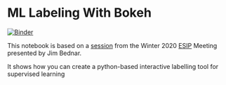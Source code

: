 # ML Labeling With Bokeh

[![Binder](https://mybinder.org/badge_logo.svg)](https://mybinder.org/v2/gh/BenGalewsky/ml-labeling/master?filepath=ml-annotators.ipynb)

This notebook is based on 
a [session](https://2020esipwintermeeting.sched.com/event/Xrhu/do-you-have-a-labeling-problem-three-tools-for-labeling-data) 
from the Winter 2020 [ESIP](https://www.esipfed.org) Meeting presented by
Jim Bednar.

It shows how you can create a python-based interactive labelling tool for 
supervised learning
